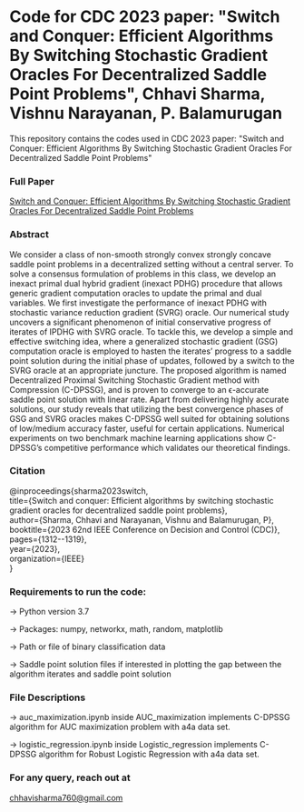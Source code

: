 # Code for CDC 2023 paper: "Switch and Conquer: Efficient Algorithms By Switching Stochastic Gradient Oracles For Decentralized Saddle Point Problems", Chhavi Sharma, Vishnu Narayanan, P. Balamurugan
This repository contains the codes used in CDC 2023 paper: "Switch and Conquer: Efficient Algorithms By Switching Stochastic Gradient Oracles For Decentralized Saddle Point Problems"
### Full Paper
[Switch and Conquer: Efficient Algorithms By Switching Stochastic Gradient Oracles For Decentralized Saddle Point Problems](https://arxiv.org/pdf/2309.00997.pdf)
### Abstract
We consider a class of non-smooth strongly convex strongly concave saddle point problems in a decentralized setting
without a central server. To solve a consensus formulation of
problems in this class, we develop an inexact primal dual hybrid
gradient (inexact PDHG) procedure that allows generic gradient
computation oracles to update the primal and dual variables.
We first investigate the performance of inexact PDHG with
stochastic variance reduction gradient (SVRG) oracle. Our
numerical study uncovers a significant phenomenon of initial
conservative progress of iterates of IPDHG with SVRG oracle.
To tackle this, we develop a simple and effective switching idea,
where a generalized stochastic gradient (GSG) computation
oracle is employed to hasten the iterates’ progress to a saddle
point solution during the initial phase of updates, followed by
a switch to the SVRG oracle at an appropriate juncture. The
proposed algorithm is named Decentralized Proximal Switching
Stochastic Gradient method with Compression (C-DPSSG), and
is proven to converge to an ϵ-accurate saddle point solution with
linear rate. Apart from delivering highly accurate solutions,
our study reveals that utilizing the best convergence phases
of GSG and SVRG oracles makes C-DPSSG well suited for
obtaining solutions of low/medium accuracy faster, useful for
certain applications. Numerical experiments on two benchmark
machine learning applications show C-DPSSG’s competitive
performance which validates our theoretical findings.
### Citation
@inproceedings{sharma2023switch,\
  title={Switch and conquer: Efficient algorithms by switching stochastic gradient oracles for decentralized saddle point problems},\
  author={Sharma, Chhavi and Narayanan, Vishnu and Balamurugan, P},\
  booktitle={2023 62nd IEEE Conference on Decision and Control (CDC)},\
  pages={1312--1319},\
  year={2023},\
  organization={IEEE}\
}
### Requirements to run the code:  
-> Python version 3.7

-> Packages: numpy, networkx, math, random, matplotlib       

-> Path or file of binary classification data

-> Saddle point solution files if interested in plotting the gap between the algorithm iterates and saddle point solution
### File Descriptions
-> auc_maximization.ipynb inside AUC_maximization implements C-DPSSG algorithm for AUC maximization problem with a4a data set.

-> logistic_regression.ipynb inside Logistic_regression implements C-DPSSG algorithm for Robust Logistic Regression with a4a data set.

### For any query, reach out at
chhavisharma760@gmail.com
